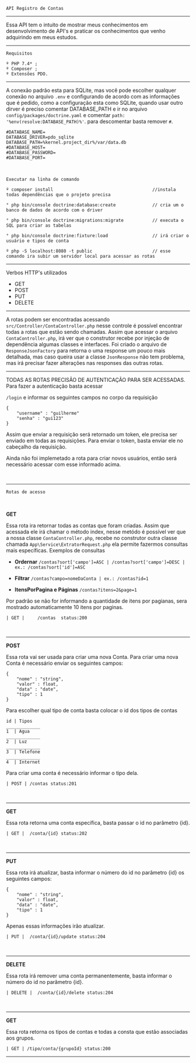    API Registro de Contas
<hr>
Essa API tem o intuito de mostrar meus conhecimentos em desenvolvimento de API's e praticar os conhecimentos que venho 
adquirindo em meus estudos.
<hr>

    Requisitos
    
    º PHP 7.4* ;
    º Composer ;
    º Extensões PDO.

<hr>

A conexão padrão esta para SQLite, mas você pode escolher qualquer conexão no arquivo `.env` e configurando de acordo com as informações que é pedido, como a configuração esta como SQLite, quando usar outro dirver é preciso comentar DATABASE_PATH e ir no arquivo `config/packages/doctrine.yaml` e comentar `path: '%env(resolve:DATABASE_PATH)%'`. para descomentar basta remover `#`.

    #DATABASE_NAME=
    DATABASE_DRIVER=pdo_sqlite
    DATABASE_PATH=%kernel.project_dir%/var/data.db
    #DATABASE_HOST=
    #DATABASE_PASSWORD=
    #DATABASE_PORT=
<br>

    Executar na linha de comando
    
    º composer install                                      //instala todas dependências que o projeto precisa
    
    ° php bin/console doctrine:database:create              // cria um o banco de dados de acordo com o driver
    
    ° php bin/console doctrine:migrations:migrate           // executa o SQL para criar as tabelas
    
    ° php bin/console doctrine:fixture:load                 // irá criar o usuário e tipos de conta
    
    º php -S localhost:8080 -t public                       // esse comando ira subir um servidor local para acessar as rotas
    

<hr>

Verbos HTTP's utilizados
 
 - GET
 - POST
 - PUT
 - DELETE
<hr>

A rotas podem ser encontradas acessando `src/Controller/ContaController.php` nesse controle é possível encontrar
todas a rotas que estão sendo chamadas. Assim que acessar o arquivo `ContaController.php`, irá ver que o construtor recebe
por injeção de dependência algumas classes e interfaces. Foi criado o arquivo de `ResponseJsonFactory`
para retorna o uma response um pouco mais detalhada, mas caso queira usar a classe `JsonResponse` não tem problema, mas 
irá precisar fazer alterações nas responses das outras rotas.

<hr>

TODAS AS ROTAS PRECISÃO DE AUTENTICAÇÃO PARA SER ACESSADAS. Para fazer a autenticação basta acessar

`/login` e informar os seguintes campos no corpo da requisição

    {
        "username" : "guilherme"
        "senha" : "gui123"
    }

Assim que enviar a requisição será retornado um token, ele precisa ser enviado em todas as requisições.
Para enviar o token, basta enviar ele no cabeçalho da requisição.

Ainda não foi implemetado a rota para criar novos usuários, então será necessário acessar com esse informado acima.

<br>

<hr>


    Rotas de acesso
<br>

**GET**

Essa rota ira retornar todas as contas que foram criadas. Assim que acessada ele irá chamar o método index,
nesse metódo é possível ver que a nossa classe `ContaController.php`, recebe no construtor outra classe chamada `App\Service\ExtratorRequest.php` 
ela permite fazermos consultas mais específicas. Exemplos de consultas <br>

 -  **Ordernar**  `/contas?sort['campo']=ASC | /contas?sort['campo']=DESC | ex.: /contas?sort['id']=ASC` <br>
   

 - **Filtrar**   `/contas?campo=nomeDaConta | ex.: /contas?id=1`
   

 - **ItensPorPagina e Páginas**  `/contas?itens=2&page=1`
   
Por padrão se não for informando a quantidade de itens por pagianas, sera mostrado automaticamente 10 itens por paginas.


    | GET |     /contas  status:200
    

<br>
<hr>

**POST**

Essa rota vai ser usada para criar uma nova  Conta. Para criar uma nova Conta é necessário enviar os seguintes campos:


    {
        "nome" : "string",
        "valor" : float,
        "data" : "date",
        "tipo" : 1
    }

Para escolher qual tipo de conta basta colocar o id dos tipos de contas

    id | Tipos
    _____________
    1  | Agua
    _____________
    2  | Luz
    _____________
    3  | Telefone
    _____________
    4  | Internet

Para criar uma conta é necessário informar o tipo dela.


    | POST | /contas status:201
<br>
<hr>

**GET**

Essa rota retorna uma conta específica, basta passar o id no parâmetro {id}. 

    | GET |  /conta/{id} status:202

<br>
<hr>

**PUT**

Essa rota irá atualizar, basta informar o número do id no parâmetro {id} os seguintes campos:

    {
        "nome" : "string",
        "valor" : float,
        "data" : "date",
        "tipo" : 1
    }

Apenas essas informações irão atualizar.


    | PUT |  /conta/{id}/update status:204

<br>
<hr>

**DELETE**

Essa rota irá remover uma conta permanentemente, basta informar o número do id no parâmetro {id}.

    | DELETE |  /conta/{id}/delete status:204
<br>
<hr>

**GET**

Essa rota retorna os tipos de contas e todas a consta que estão associadas aos grupos.

    | GET | /tipo/conta/{grupoId} status:200

<hr>

